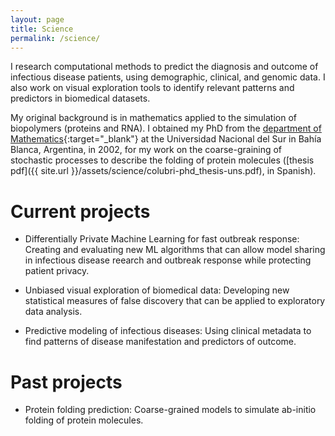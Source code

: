 ```yaml
---
layout: page
title: Science
permalink: /science/
---
```


I research computational methods to predict the diagnosis and outcome of infectious disease patients, using demographic, clinical, and genomic data. I also work on visual exploration tools to identify relevant patterns and predictors in biomedical datasets.

My original background is in mathematics applied to the simulation of biopolymers (proteins and RNA). I obtained my PhD from the [department of Mathematics](http://www.matematica.uns.edu.ar/default.php){:target="_blank"} at the Universidad Nacional del Sur in Bahía Blanca, Argentina, in 2002, for my work on the coarse-graining of stochastic processes to describe the folding of protein molecules ([thesis pdf]({{ site.url }}/assets/science/colubri-phd_thesis-uns.pdf), in Spanish).


Current projects
================

* Differentially Private Machine Learning for fast outbreak response: Creating and evaluating new ML algorithms that can allow model sharing in infectious disease reearch and outbreak response while protecting patient privacy.

* Unbiased visual exploration of biomedical data: Developing new statistical measures of false discovery that can be applied to exploratory data analysis.

* Predictive modeling of infectious diseases: Using clinical metadata to find patterns of disease manifestation and predictors of outcome.

Past projects
=============

* Protein folding prediction: Coarse-grained models to simulate ab-initio folding of protein molecules.
